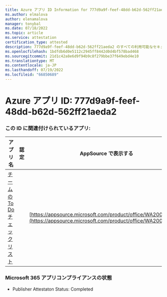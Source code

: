 ```yaml
---
title: Azure アプリ ID Information for 777d9a9f-feef-48dd-b62d-562ff21aeda2
ms.author: elmalova
author: elenamalova
manager: tonybal
ms.date: 07/18/2022
ms.topic: article
ms.service: attestation
certification_type: attested
description: 777d9a9f-feef-48dd-b62d-562ff21aeda2 のすべての利用可能なセキュリティとコンプライアンス情報。
ms.openlocfilehash: 1bdfdb6d0e5112c2945ff8442d0d4bf578bad468
ms.sourcegitcommit: 21d1c42a8e6d9f94b9c8f279bbe37f649ebd4e10
ms.translationtype: MT
ms.contentlocale: ja-JP
ms.lasthandoff: 07/19/2022
ms.locfileid: "66850689"
---
```

# <a name="azure-app-id-777d9a9f-feef-48dd-b62d-562ff21aeda2"></a>Azure アプリ ID: 777d9a9f-feef-48dd-b62d-562ff21aeda2


### <a name="apps-associated-with-this-id"></a>この ID に関連付けられているアプリ:
| **アプリ名** | **認定** | **AppSource で表示する** |
|--------------|---------------|-----------------------|
| [チームの To Do チェックリスト](../forward/WA200004362.md) |  | [https://appsource.microsoft.com/product/office/WA200004362](https://appsource.microsoft.com/product/office/WA200004362) |

### <a name="microsoft-365-app-compliance-status"></a>Microsoft 365 アプリコンプライアンスの状態
- Publisher Attestaton Status: Completed
